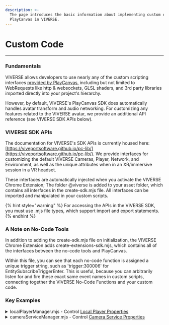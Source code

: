 ```yaml
---
description: >-
  The page introduces the basic information about implementing custom code with
  PlayCanvas in VIVERSE.
---
```


# Custom Code

***

### Fundamentals

VIVERSE allows developers to use nearly any of the custom scripting interfaces [provided by PlayCanvas](https://developer.playcanvas.com/user-manual/scripting/), including but not limited to WebRequests like http & websockets, GLSL shaders, and 3rd party libraries imported directly into your project's hierarchy.&#x20;

However, by default, VIVERSE's PlayCanvas SDK does automatically handles avatar transform and audio networking. For customizing any features related to the VIVERSE avatar, we provide an additional API reference (see VIVERSE SDK APIs below).

### VIVERSE SDK APIs

The documentation for VIVERSE's SDK APIs is currently housed here: [https://viveportsoftware.github.io/pc-lib/](https://viveportsoftware.github.io/pc-lib/). We provide interfaces for customizing the default VIVERSE Cameras, Player, Network, and Environment, as well as the unique attributes when in an XR/immersive session in a VR headset.

These interfaces are automatically injected when you activate the VIVERSE Chrome Extension; The folder @viverse is added to your asset folder, which contains all interfaces in the create-sdk.mjs file. All interfaces can be imported and manipulated in your custom scripts.

{% hint style="warning" %}
For accessing the APIs in the VIVERSE SDK, you must use .mjs file types, which support import and export statements.
{% endhint %}

### A Note on No-Code Tools

In addition to adding the create-sdk.mjs file on initialization, the VIVERSE Chrome Extension adds create-extensions-sdk.mjs, which contains all of the interfaces between the no-code tools and PlayCanvas.

Within this file, you can see that each no-code function is assigned a unique trigger string, such as 'trigger:300006' for EntitySubscribeTriggerEnter. This is useful, because you can arbitrarily listen for and fire these exact same event names in custom scripts, connecting together the VIVERSE No-Code Functions and your custom code.

### Key Examples

<details>

<summary>localPlayerManager.mjs - Control <a href="https://viveportsoftware.github.io/pc-lib/interfaces/ILocalPlayer.html">Local Player Properties</a></summary>

```javascript
import { Script } from 'playcanvas';
import * as pc from 'playcanvas';
import { PlayerService } from '../@viverse/create-sdk.mjs'


export class LocalPlayerManager extends Script 
{
    initialize() {
        this.playerService  = new PlayerService();
        
        //FOR ALL CUSTOMIZABLE PROPS AND METHODS, see: https://viveportsoftware.github.io/pc-lib/interfaces/ILocalPlayer.html
        
        //enable flight
        this.playerService.localPlayer.canFly = true;
        
        //enable movement
        this.playerService.localPlayer.canMove = true;
        
        //hide avatar
        this.playerService.localPlayer._entity.visibility = false;
    }

    update(dt)
    {
    }
}
```

</details>

<details>

<summary>cameraServiceManager.mjs - Control <a href="https://viveportsoftware.github.io/pc-lib/interfaces/ICameraService.html">Camera Service Properties</a></summary>

```javascript
import { Script } from 'playcanvas';
import * as pc from "playcanvas"
import { CameraService } from './@viverse/create-sdk.mjs'

/**
 * The {@link https://api.playcanvas.com/classes/Engine.Script.html | Script} class is
 * the base class for all PlayCanvas scripts. Learn more about writing scripts in the
 * {@link https://developer.playcanvas.com/user-manual/scripting/ | scripting guide}.
 */
export class CameraServiceManager extends Script {
    /**
     * Called when the script is about to run for the first time.
     */
    initialize() {
        this.cameraService  = new CameraService();
        
        //FOR ALL CUSTOMIZABLE PROPS AND METHODS, see https://viveportsoftware.github.io/pc-lib/interfaces/ICameraService.html
        
        //switch to 1st person pov
        this.cameraService.switchPov(0);
        
        //prevent pov switching
        this.cameraService.canSwitchPov = false;
    }

    /**
     * Called for enabled (running state) scripts on each tick.
     * 
     * @param {number} dt - The delta time in seconds since the last frame.
     */
    update(dt) {
    }
}
```

</details>

